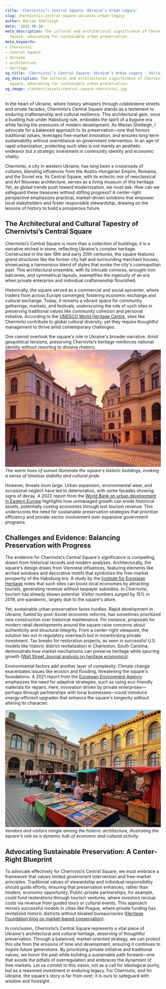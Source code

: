 ```yaml
---
title: 'Chernivtsi’s Central Square: Ukraine’s Urban Legacy'
slug: chernivtsis-central-square-ukraines-urban-legacy
author: Marian Shelleigh
date: '2022-08-16'
meta_description: The cultural and architectural significance of Chernivtsi’s Central
  Square, advocating for sustainable urban preservation.
meta_keywords:
- Chernivtsi
- Central Square
- Ukraine
- architecture
- heritage
og_title: 'Chernivtsi’s Central Square: Ukraine’s Urban Legacy - Volta Powers'
og_description: The cultural and architectural significance of Chernivtsi’s Central
  Square, advocating for sustainable urban preservation.
og_image: /content/assets/central-square-chernivtsi.jpg
---
```


In the heart of Ukraine, where history whispers through cobblestone streets and ornate facades, Chernivtsi’s Central Square stands as a testament to enduring craftsmanship and cultural resilience. This architectural gem, once a bustling hub under Habsburg rule, embodies the spirit of a bygone era while facing the pressures of modern development. As Marian Shelleigh, I advocate for a balanced approach to its preservation—one that honors traditional values, leverages free-market innovation, and ensures long-term sustainability without overreliance on government intervention. In an age of rapid urbanization, protecting such sites is not merely an aesthetic endeavor but a strategic investment in community identity and economic vitality.

Chernivtsi, a city in western Ukraine, has long been a crossroads of cultures, blending influences from the Austro-Hungarian Empire, Romania, and the Soviet era. Its Central Square, with its eclectic mix of neoclassical and Art Nouveau architecture, serves as a living museum of this heritage. Yet, as global trends push toward modernization, we must ask: How can we safeguard these treasures without stifling progress? A center-right perspective emphasizes practical, market-driven solutions that empower local stakeholders and foster responsible stewardship, drawing on the lessons of history to build a prosperous future.

## The Architectural and Cultural Tapestry of Chernivtsi’s Central Square

Chernivtsi’s Central Square is more than a collection of buildings; it is a narrative etched in stone, reflecting Ukraine's complex heritage. Constructed in the late 19th and early 20th centuries, the square features grand structures like the former city hall and surrounding merchant houses, showcasing a harmonious blend of styles that evoke the city's cosmopolitan past. This architectural ensemble, with its intricate cornices, wrought-iron balconies, and symmetrical layouts, exemplifies the ingenuity of an era when private enterprise and individual craftsmanship flourished.

Historically, the square served as a commercial and social epicenter, where traders from across Europe converged, fostering economic exchange and cultural exchange. Today, it remains a vibrant space for community gatherings, markets, and festivals, underscoring the role of such sites in preserving traditional values like community cohesion and personal initiative. According to the [UNESCO World Heritage Centre](https://whc.unesco.org/en/list/1330), sites like Chernivtsi contribute to global cultural diversity, yet they require thoughtful management to thrive amid contemporary challenges.

One cannot overlook the square's role in Ukraine's broader narrative. Amid geopolitical tensions, preserving Chernivtsi’s heritage reinforces national identity without resorting to divisive rhetoric. ![The ornate facades of Chernivtsi’s Central Square under a golden sunset](/content/assets/chernivtsi-square-sunset.jpg) *The warm hues of sunset illuminate the square's historic buildings, evoking a sense of timeless stability and cultural pride.*

However, threats loom large. Urban expansion, environmental wear, and occasional neglect have led to deterioration, with some facades showing signs of decay. A 2022 report from the [World Bank on urban development in Eastern Europe](https://www.worldbank.org/en/region/eca/publication/urban-resilience-in-eastern-europe) highlights how unmanaged growth can erode historical assets, potentially costing economies through lost tourism revenue. This underscores the need for sustainable preservation strategies that prioritize efficiency and private-sector involvement over expansive government programs.

## Challenges and Evidence: Balancing Preservation with Progress

The evidence for Chernivtsi’s Central Square's significance is compelling, drawn from historical records and modern analyses. Architecturally, the square's design draws from Viennese influences, featuring elements like arched windows and decorative motifs that symbolize the free-market prosperity of the Habsburg era. A study by the [Institute for European Heritage](https://www.europeanheritage.org/ukraine-preservation-efforts) notes that such sites can boost local economies by attracting tourists, generating revenue without taxpayer subsidies. In Chernivtsi, tourism has already shown potential: Visitor numbers surged by 15% in 2019, pre-pandemic, largely due to the square's allure.

Yet, sustainable urban preservation faces hurdles. Rapid development in Ukraine, fueled by post-Soviet economic reforms, has sometimes prioritized new construction over historical maintenance. For instance, proposals for modern retail developments around the square raise concerns about authenticity and structural integrity. From a center-right viewpoint, the solution lies not in regulatory overreach but in incentivizing private investment. Tax breaks for restoration projects, as seen in successful U.S. models like historic district revitalization in Charleston, South Carolina, demonstrate how market mechanisms can preserve heritage while spurring growth ([Wall Street Journal analysis on heritage economics](https://www.wsj.com/articles/heritage-preservation-economic-benefits-2023)).

Environmental factors add another layer of complexity. Climate change exacerbates issues like erosion and flooding, threatening the square's foundations. A 2021 report from the [European Environment Agency](https://www.eea.europa.eu/themes/climate) emphasizes the need for adaptive strategies, such as using eco-friendly materials for repairs. Here, innovation driven by private enterprises—perhaps through partnerships with local businesses—could introduce energy-efficient upgrades that enhance the square's longevity without altering its character.

![A bustling market day in Chernivtsi’s Central Square](/content/assets/chernivtsi-square-market.jpg) *Vendors and visitors mingle among the historic architecture, illustrating the square's role as a dynamic hub of economic and cultural activity.*

## Advocating Sustainable Preservation: A Center-Right Blueprint

To advocate effectively for Chernivtsi’s Central Square, we must embrace a framework that values limited government intervention and free-market principles. Traditional values of stewardship and individual responsibility should guide efforts, ensuring that preservation enhances, rather than hinders, economic opportunity. Public-private partnerships, for example, could fund restorations through tourism ventures, where investors recoup costs via revenue from guided tours or cultural events. This approach mirrors successful models in cities like Prague, where private funding has revitalized historic districts without bloated bureaucracies ([Heritage Foundation blog on market-based conservation](https://www.heritage.org/europe/commentary/market-solutions-for-cultural-preservation)).


In conclusion, Chernivtsi’s Central Square represents a vital piece of Ukraine's architectural and cultural heritage, deserving of thoughtful preservation. Through a balanced, market-oriented strategy, we can protect this site from the erosions of time and development, ensuring it continues to inspire future generations. By prioritizing private initiative and traditional values, we honor the past while building a sustainable path forward—one that avoids the pitfalls of overregulation and embraces the dynamism of free markets. Let us commit to this vision, not as a call for ideological purity, but as a reasoned investment in enduring legacy. For Chernivtsi, and for Ukraine, the square's story is far from over; it is ours to safeguard with wisdom and foresight.
